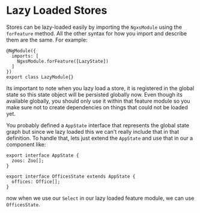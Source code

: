 # Lazy Loaded Stores
Stores can be lazy-loaded easily by importing the `NgxsModule` using the
`forFeature` method. All the other syntax for how you import
and describe them are the same. For example:

```TS
@NgModule({
  imports: [
    NgxsModule.forFeature([LazyState])
  ]
})
export class LazyModule{}
```

Its important to note when you lazy load a store, it is registered in the global
state so this state object will be persisted globally now. Even though
its available globally, you should only use it within that feature module so you
make sure not to create dependencies on things that could not be loaded yet.

You probably defined a `AppState` interface that represents the global state
graph but since we lazy loaded this we can't really include that in that definition.
To handle that, lets just extend the `AppState` and use that in our a component like:

```TS
export interface AppState {
  zoos: Zoo[];
}

export interface OfficesState extends AppState {
  offices: Office[];
}
```

now when we use our `Select` in our lazy loaded feature module, we can use `OfficesState`.
